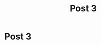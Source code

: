 ﻿---
slug: post-3
title: Post 3
Date: 23-11-2019
tags: programs AI
excerpt: excerpt of post 3 
---
# Post 3


